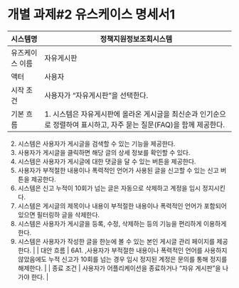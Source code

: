 # 개별 과제#2 유스케이스 명세서1

| 시스템명 | 정책지원정보조회시스템 |
| --- | --- |
| 유즈케이스 이름 | 자유게시판 |
| 액터 | 사용자 |
| 시작 조건 | 사용자가 “자유게시판”을 선택한다. |
| 기본 흐름 | 1. 시스템은 자유게시판에 올라온 게시글을 최신순과 인기순으로 정렬하여 표시하고, 자주 묻는 질문(FAQ)을 함께 제공한다.
2. 시스템은 사용자가 게시글을 검색할 수 있는 기능을 제공한다.
3. 사용자가 게시글을 클릭하면 해당 글의 상세 정보를 확인할 수 있다.
4. 시스템은 사용자가 게시글에 대한 댓글을 달 수 있는 버튼을 제공한다.
5. 사용자가 부적절한 내용이나 폭력적인 언어가 사용된 글을 신고할 수 있는 신고 버튼을 제공한다.
6. 시스템은 신고 누적이 10회가 넘는 글은 자동으로 삭제하고 계정을 임시 정지시킨다.
7. 시스템은 게시글의 제목이나 내용이 부적절한 내용이나 폭력적인 언어가 포함되어 있으면 필터링하 글을 삭제한다.
8. 시스템은 사용자가 게시글을 등록, 수정, 삭제하는 등의 기능을 편리하게 이용하게 한다.
9. 시스템은 사용자가 작성한 글을 한눈에 볼 수 있는 본인 게시글 관리 페이지를 제공한다. |
| 대안 흐름 | 6A1. ,사용자가 부적절한 내용이나 폭력적인 언어를 사용하지 않았음에도 누적 신고가 10회를 넘는 경우 임시 정지된 계정은 문의를 통해 정지를 해제한다. |
| 종료 조건 | 사용자가 어플리케이션을 종료하거나 “자유 게시판”을 나가야 한다. |